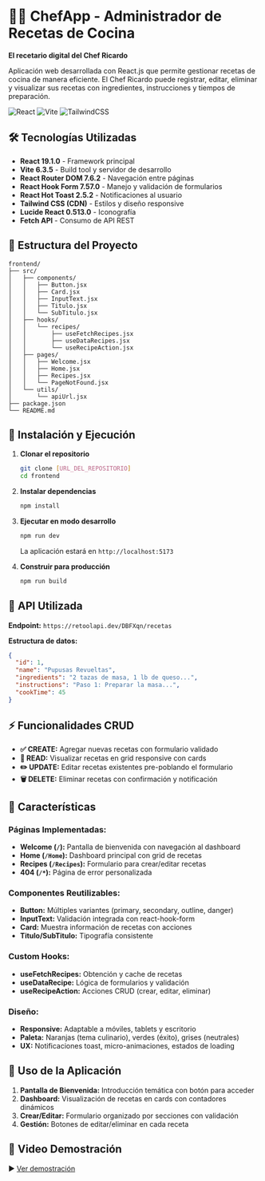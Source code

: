 # 👨‍🍳 ChefApp - Administrador de Recetas de Cocina

**El recetario digital del Chef Ricardo**

Aplicación web desarrollada con React.js que permite gestionar recetas de cocina de manera eficiente. El Chef Ricardo puede registrar, editar, eliminar y visualizar sus recetas con ingredientes, instrucciones y tiempos de preparación.

![React](https://img.shields.io/badge/React-19.1.0-61DAFB?style=flat&logo=react)
![Vite](https://img.shields.io/badge/Vite-6.3.5-646CFF?style=flat&logo=vite)
![TailwindCSS](https://img.shields.io/badge/Tailwind_CSS-CDN-38B2AC?style=flat&logo=tailwind-css)

## 🛠 Tecnologías Utilizadas

- **React 19.1.0** - Framework principal
- **Vite 6.3.5** - Build tool y servidor de desarrollo
- **React Router DOM 7.6.2** - Navegación entre páginas
- **React Hook Form 7.57.0** - Manejo y validación de formularios
- **React Hot Toast 2.5.2** - Notificaciones al usuario
- **Tailwind CSS (CDN)** - Estilos y diseño responsive
- **Lucide React 0.513.0** - Iconografía
- **Fetch API** - Consumo de API REST

## 📁 Estructura del Proyecto

```
frontend/
├── src/
│   ├── components/        
│   │   ├── Button.jsx     
│   │   ├── Card.jsx      
│   │   ├── InputText.jsx  
│   │   ├── Titulo.jsx    
│   │   └── SubTitulo.jsx  
│   ├── hooks/             
│   │   └── recipes/
│   │       ├── useFetchRecipes.jsx   
│   │       ├── useDataRecipes.jsx    
│   │       └── useRecipeAction.jsx   
│   ├── pages/             
│   │   ├── Welcome.jsx    
│   │   ├── Home.jsx       
│   │   ├── Recipes.jsx    
│   │   └── PageNotFound.jsx 
│   └── utils/
│       └── apiUrl.jsx    
├── package.json           
└── README.md             
```

## 🚀 Instalación y Ejecución

1. **Clonar el repositorio**
   ```bash
   git clone [URL_DEL_REPOSITORIO]
   cd frontend
   ```

2. **Instalar dependencias**
   ```bash
   npm install
   ```

3. **Ejecutar en modo desarrollo**
   ```bash
   npm run dev
   ```
   La aplicación estará en `http://localhost:5173`

4. **Construir para producción**
   ```bash
   npm run build
   ```

## 🔗 API Utilizada

**Endpoint:** `https://retoolapi.dev/DBFXqn/recetas`

**Estructura de datos:**
```json
{
  "id": 1,
  "name": "Pupusas Revueltas",
  "ingredients": "2 tazas de masa, 1 lb de queso...",
  "instructions": "Paso 1: Preparar la masa...",
  "cookTime": 45
}
```

## ⚡ Funcionalidades CRUD

- **✅ CREATE:** Agregar nuevas recetas con formulario validado
- **📖 READ:** Visualizar recetas en grid responsive con cards
- **✏️ UPDATE:** Editar recetas existentes pre-poblando el formulario
- **🗑️ DELETE:** Eliminar recetas con confirmación y notificación

## 🎨 Características

### **Páginas Implementadas:**
- **Welcome (`/`):** Pantalla de bienvenida con navegación al dashboard
- **Home (`/Home`):** Dashboard principal con grid de recetas
- **Recipes (`/Recipes`):** Formulario para crear/editar recetas
- **404 (`/*`):** Página de error personalizada

### **Componentes Reutilizables:**
- **Button:** Múltiples variantes (primary, secondary, outline, danger)
- **InputText:** Validación integrada con react-hook-form
- **Card:** Muestra información de recetas con acciones
- **Titulo/SubTitulo:** Tipografía consistente

### **Custom Hooks:**
- **useFetchRecipes:** Obtención y cache de recetas
- **useDataRecipe:** Lógica de formularios y validación
- **useRecipeAction:** Acciones CRUD (crear, editar, eliminar)

### **Diseño:**
- **Responsive:** Adaptable a móviles, tablets y escritorio
- **Paleta:** Naranjas (tema culinario), verdes (éxito), grises (neutrales)
- **UX:** Notificaciones toast, micro-animaciones, estados de loading

## 📱 Uso de la Aplicación

1. **Pantalla de Bienvenida:** Introducción temática con botón para acceder
2. **Dashboard:** Visualización de recetas en cards con contadores dinámicos
3. **Crear/Editar:** Formulario organizado por secciones con validación
4. **Gestión:** Botones de editar/eliminar en cada receta

## 🎥 Video Demostración

▶️ [Ver demostración](https://drive.google.com/file/d/1NRmx5Lirbl7aMB42vikwfSTiJyVPvOU2/view?usp=sharing)
